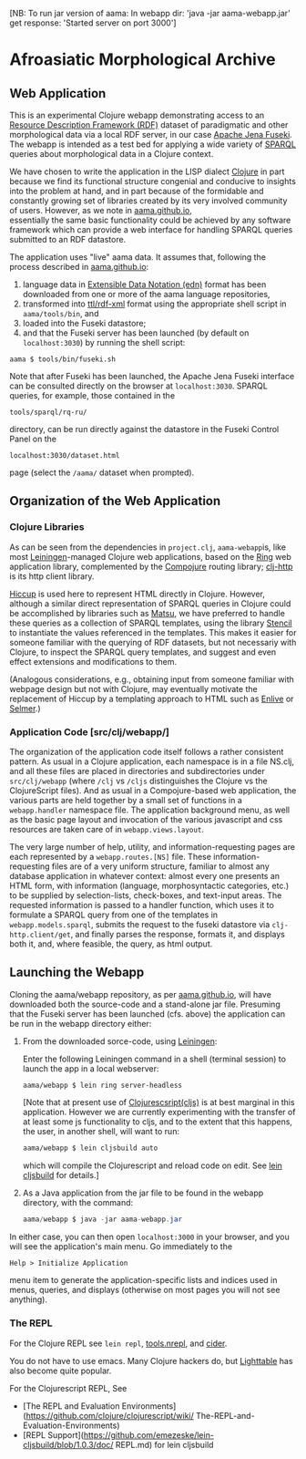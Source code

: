 [NB: To run jar version of aama:
     In webapp dir: 'java -jar aama-webapp.jar'
        get response: 'Started server on port 3000']

# Afroasiatic Morphological Archive

## Web Application

This is an experimental Clojure webapp  demonstrating access to an 
[Resource Description Framework (RDF)](https://www.w3.org/RDF/) dataset
of  paradigmatic and other morphological data via a local RDF server, 
in our case [Apache Jena Fuseki](http://jena.apache.org/index.html).
The webapp is intended as a test bed for applying a wide variety of 
[SPARQL](http://www.w3.org/TR/rdf-sparql-query/) 
queries about morphological data in a Clojure context. 

We have chosen to write the application in the LISP dialect 
[Clojure](http://clojure.org/index) in part because we find 
its functional structure congenial and conducive
to insights into the problem at hand, and in part 
because of the formidable and constantly growing set of libraries 
created by its very involved community of users. 
However, as we note in [aama.github.io](http://aama.github.io),  
essentially the same basic functionality could be achieved 
by any software framework which can provide a web interface for handling
SPARQL queries submitted to an  RDF datastore.

The application  uses "live" aama data. It assumes that, following the 
process described in [aama.github.io](http://aama.github.io): 

1.   language data in
[Extensible Data Notation (edn)](https://github.com/edn-format/edn) format
has been downloaded from one or more of the aama language repositories, 
2.   transformed into [ttl/rdf-xml](http://www.w3.org/TR/turtle/) format
using the appropriate shell script in ``aama/tools/bin``, and
3.   loaded into the Fuseki datastore;
4.   and that the Fuseki server has been launched (by default on ``localhost:3030``)
 by running the shell script:
 ```
aama $ tools/bin/fuseki.sh
``` 

Note that after Fuseki has been launched, the Apache Jena Fuseki interface 
can be consulted directly on the browser at ``localhost:3030``. 
SPARQL queries, for example, those contained in the

```
tools/sparql/rq-ru/
```
directory, can be run directly against the datastore 
 in the Fuseki Control Panel on the 
```
localhost:3030/dataset.html
``` 
page (select the ``/aama/`` dataset when prompted). 


## Organization of the Web Application

### Clojure Libraries

As can be seen from the dependencies in ``project.clj``, ``aama-webapp``is,
like most [Leiningen](http://leiningen.org)-managed Clojure web applications,
based on the [Ring](https://github.com/ring-clojure/ring) 
web application library, complemented by the
[Compojure](https://github.com/weavejester/compojure) routing library; 
[clj-http](https://github.com/dakrone/clj-http) is its http client library. 

[Hiccup](https://github.com/weavejester/hiccup) is used here to represent
 HTML directly in Clojure. However, although
a similar direct representation of SPARQL queries in Clojure could be 
accomplished by libraries such as [Matsu](https://github.com/boutros/matsu),
 we have preferred to handle these queries as
a collection of SPARQL templates, using the library
 [Stencil](https://github.com/davidsantiago/stencil) to instantiate
the values referenced in the templates. This makes it easier for
 someone familiar with 
the querying of RDF datasets, but not necessariy with Clojure, to inspect the
SPARQL query templates, and suggest and even effect extensions and
 modifications to them.
 
(Analogous considerations, e.g., obtaining input from someone familiar with
 webpage design but not with Clojure, may eventually motivate the replacement 
of Hiccup by a templating approach to HTML such as 
[Enlive](https://github.com/cgrand/enlive) or 
[Selmer](https://github.com/yogthos/Selmer).)

### Application Code [src/clj/webapp/]

The organization of the application code itself follows a rather consistent 
pattern. As usual in a Clojure application, each namespace is in a file 
NS.clj, and all these files are placed in directories and subdirectories
under ``src/clj/webapp`` (where ``/clj`` vs ``/cljs`` distinguishes the Clojure
vs the ClojureScript files). And as usual in a Compojure-based web application, 
the various parts are held together by a small set of functions in a 
``webapp.handler`` namespace file. The application background menu,
as well as the basic page layout and  invocation of the various javascript 
and css resources are taken care of in ``webapp.views.layout``.

The very large number of help, utility, and information-requesting pages are 
each represented by a ``webapp.routes.[NS]`` file. These information-requesting
files are of a very uniform structure, familiar to almost any database 
application in whatever context: almost every one presents an HTML form, with 
information (language, morphosyntactic categories, etc.) to be supplied by 
selection-lists, check-boxes, and text-input areas. The requested information
is passed to a handler function, which uses it to formulate a SPARQL query 
from one of the templates in ``webapp.models.sparql``,  submits the request to
the fuseki datastore via ``clj-http.client/get``, and finally parses the 
response, formats it, and displays both it, and, where feasible, the query,
 as html output.

## Launching the Webapp

Cloning the aama/webapp repository, 
as per [aama.github.io](http://aama.github.io), 
will have downloaded both the source-code and a stand-alone jar file.
 Presuming that the Fuseki server has been launched (cfs. above) the 
application can be run in the webapp directory either:

1. From the downloaded sorce-code,  using [Leiningen](http://leiningen.org):

    Enter the following Leiningen command in a shell (terminal session) 
    to launch the app in a local webserver:
    ```
    aama/webapp $ lein ring server-headless
    ```

    [Note that at present use of 
    [Clojurescsript(cljs)](https://github.com/clojure/clojurescript) 
    is at best marginal in
    this application. However we are currently experimenting with the
    transfer of at least some js functionality to cljs, and to the extent
    that this happens, the user, in another shell, will want to run:
    ```clojure
    aama/webapp $ lein cljsbuild auto 
    ```
    which will compile the Clojurescript and reload code on edit.  See
    [lein cljsbuild](https://github.com/emezeske/lein-cljsbuild) for
    details.]


2. As a Java application from the jar file to be  found in the webapp 
directory, with the command: 
    ```java
    aama/webapp $ java -jar aama-webapp.jar
    ```

In either case,  you can then open ``localhost:3000`` in your browser, 
and you will see the application's main menu. Go immediately to the
```html
Help > Initialize Application
``` 
menu item to generate the application-specific
lists and indices used in menus, queries, and displays (otherwise on 
most pages you will not see anything).

### The REPL

For the Clojure REPL see `lein repl`,
[tools.nrepl](https://github.com/clojure/tools.nrepl), and
[cider](https://github.com/clojure-emacs/cider).

You do not have to use emacs.  Many Clojure hackers do, but
[Lighttable](http://www.chris-granger.com/lighttable/) has also become
quite popular.

For the Clojurescript REPL, See
* [The REPL and Evaluation Environments]
(https://github.com/clojure/clojurescript/wiki/
The-REPL-and-Evaluation-Environments)
* [REPL Support](https://github.com/emezeske/lein-cljsbuild/blob/1.0.3/doc/
REPL.md) for lein cljsbuild
